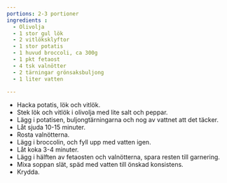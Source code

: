 ```yaml
---
portions: 2-3 portioner
ingredients :
  - Olivolja
  - 1 stor gul lök
  - 2 vitlöksklyftor
  - 1 stor potatis
  - 1 huvud broccoli, ca 300g
  - 1 pkt fetaost
  - 4 tsk valnötter
  - 2 tärningar grönsaksbuljong
  - 1 liter vatten

---
```

* Hacka potatis, lök och vitlök.
* Stek lök och vitlök i olivolja med lite salt och peppar.
* Lägg i potatisen, buljongtärningarna och nog av vattnet att det täcker.
* Låt sjuda 10-15 minuter.
* Rosta valnötterna.
* Lägg i broccolin, och fyll upp med vatten igen.
* Låt koka 3-4 minuter.
* Lägg i hälften av fetaosten och valnötterna, spara resten till garnering.
* Mixa soppan slät, späd med vatten till önskad konsistens.
* Krydda.
